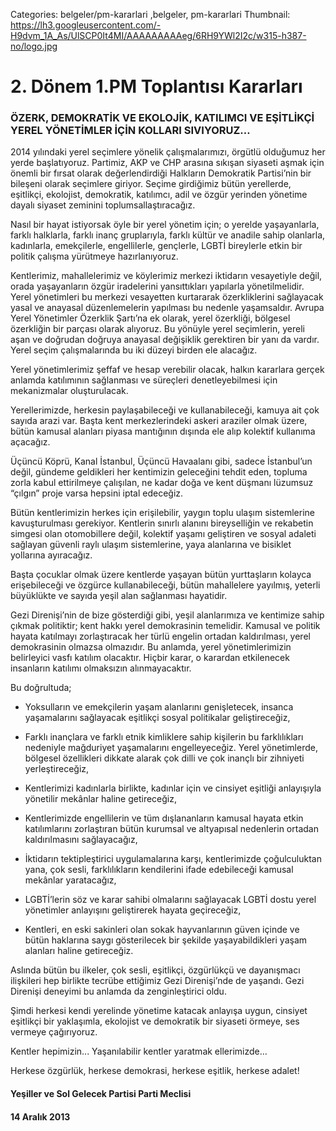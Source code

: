 Categories: belgeler/pm-kararlari ,belgeler, pm-kararlari
Thumbnail: https://lh3.googleusercontent.com/-H9dvm_1A_As/UlSCP0It4MI/AAAAAAAAAeg/6RH9YWl2I2c/w315-h387-no/logo.jpg

# 2. Dönem 1.PM Toplantısı Kararları

### ÖZERK, DEMOKRATİK VE EKOLOJİK, KATILIMCI VE EŞİTLİKÇİ YEREL YÖNETİMLER İÇİN KOLLARI SIVIYORUZ…

2014 yılındaki yerel seçimlere yönelik çalışmalarımızı, örgütlü olduğumuz her yerde başlatıyoruz. Partimiz, AKP ve CHP arasına sıkışan siyaseti aşmak için önemli bir fırsat olarak değerlendirdiği Halkların Demokratik Partisi’nin bir bileşeni olarak seçimlere giriyor. Seçime girdiğimiz bütün yerellerde, eşitlikçi, ekolojist, demokratik, katılımcı, adil ve özgür yerinden yönetime dayalı siyaset zeminini toplumsallaştıracağız. 

Nasıl bir hayat istiyorsak öyle bir yerel yönetim için; o yerelde yaşayanlarla, farklı halklarla, farklı inanç gruplarıyla, farklı kültür ve anadile sahip olanlarla, kadınlarla, emekçilerle, engellilerle, gençlerle, LGBTİ bireylerle etkin bir politik çalışma yürütmeye hazırlanıyoruz. 

Kentlerimiz, mahallelerimiz ve köylerimiz merkezi iktidarın vesayetiyle değil, orada yaşayanların özgür iradelerini yansıttıkları yapılarla yönetilmelidir. Yerel yönetimleri bu merkezi vesayetten kurtararak özerkliklerini sağlayacak yasal ve anayasal düzenlemelerin yapılması bu nedenle yaşamsaldır. Avrupa Yerel Yönetimler Özerklik Şartı’na ek olarak, yerel özerkliği, bölgesel özerkliğin bir parçası olarak alıyoruz. Bu yönüyle yerel seçimlerin, yereli aşan ve doğrudan doğruya anayasal değişiklik gerektiren bir yanı da vardır. Yerel seçim çalışmalarında bu iki düzeyi birden ele alacağız.

Yerel yönetimlerimiz şeffaf ve hesap verebilir olacak, halkın kararlara gerçek anlamda katılımının sağlanması ve süreçleri denetleyebilmesi için mekanizmalar oluşturulacak.

Yerellerimizde, herkesin paylaşabileceği ve kullanabileceği, kamuya ait çok sayıda arazi var. Başta kent merkezlerindeki askeri araziler olmak üzere, bütün kamusal alanları piyasa mantığının dışında ele alıp kolektif kullanıma açacağız.

Üçüncü Köprü, Kanal İstanbul, Üçüncü Havaalanı gibi, sadece İstanbul’un değil, gündeme geldikleri her kentimizin geleceğini tehdit eden, topluma zorla kabul ettirilmeye çalışılan, ne kadar doğa ve kent düşmanı lüzumsuz “çılgın” proje varsa hepsini iptal edeceğiz.

Bütün kentlerimizin herkes için erişilebilir, yaygın toplu ulaşım sistemlerine kavuşturulması gerekiyor. Kentlerin sınırlı alanını bireyselliğin ve rekabetin simgesi olan otomobillere değil, kolektif yaşamı geliştiren ve sosyal adaleti sağlayan güvenli raylı ulaşım sistemlerine, yaya alanlarına ve bisiklet yollarına ayıracağız.

Başta çocuklar olmak üzere kentlerde yaşayan bütün yurttaşların kolayca erişebileceği ve özgürce kullanabileceği, bütün mahallelere yayılmış, yeterli büyüklükte ve sayıda yeşil alan sağlanması hayatidir. 

Gezi Direnişi’nin de bize gösterdiği gibi, yeşil alanlarımıza ve kentimize sahip çıkmak politiktir; kent hakkı yerel demokrasinin temelidir. Kamusal ve politik hayata katılmayı zorlaştıracak her türlü engelin ortadan kaldırılması, yerel demokrasinin olmazsa olmazıdır. Bu anlamda, yerel yönetimlerimizin belirleyici vasfı katılım olacaktır. Hiçbir karar, o karardan etkilenecek insanların katılımı olmaksızın alınmayacaktır. 

Bu doğrultuda;

-	Yoksulların ve emekçilerin yaşam alanlarını genişletecek, insanca yaşamalarını sağlayacak eşitlikçi sosyal politikalar geliştireceğiz,

-	Farklı inançlara ve farklı etnik kimliklere sahip kişilerin bu farklılıkları nedeniyle mağduriyet yaşamalarını engelleyeceğiz. Yerel yönetimlerde, bölgesel özellikleri dikkate alarak çok dilli ve çok inançlı bir zihniyeti yerleştireceğiz,

-	Kentlerimizi kadınlarla birlikte, kadınlar için ve cinsiyet eşitliği anlayışıyla yönetilir mekânlar haline getireceğiz,

-	Kentlerimizde engellilerin ve tüm dışlananların kamusal hayata etkin katılımlarını zorlaştıran bütün kurumsal ve altyapısal nedenlerin ortadan kaldırılmasını sağlayacağız,

-	İktidarın tektipleştirici uygulamalarına karşı, kentlerimizde çoğulculuktan yana, çok sesli, farklılıkların kendilerini ifade edebileceği kamusal mekânlar yaratacağız,

-	LGBTİ’lerin söz ve karar sahibi olmalarını sağlayacak LGBTİ dostu yerel yönetimler anlayışını geliştirerek hayata geçireceğiz,

-	Kentleri, en eski sakinleri olan sokak hayvanlarının güven içinde ve bütün haklarına saygı gösterilecek bir şekilde yaşayabildikleri yaşam alanları haline getireceğiz.

Aslında bütün bu ilkeler, çok sesli, eşitlikçi, özgürlükçü ve dayanışmacı ilişkileri hep birlikte tecrübe ettiğimiz Gezi Direnişi’nde de yaşandı. Gezi Direnişi deneyimi bu anlamda da zenginleştirici oldu.

Şimdi herkesi kendi yerelinde yönetime katacak anlayışa uygun, cinsiyet eşitlikçi bir yaklaşımla, ekolojist ve demokratik bir siyaseti örmeye, ses vermeye çağırıyoruz.

Kentler hepimizin... Yaşanılabilir kentler yaratmak ellerimizde…

Herkese özgürlük, herkese demokrasi, herkese eşitlik, herkese adalet!

#### Yeşiller ve Sol Gelecek Partisi Parti Meclisi
#### 14 Aralık 2013


